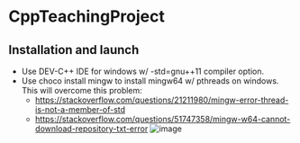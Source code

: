 # CppTeachingProject

## Installation and launch
- Use DEV-C++ IDE for windows w/ -std=gnu++11 compiler option.
- Use choco install mingw to install mingw64 w/ pthreads on windows. This will overcome this problem: 
  - https://stackoverflow.com/questions/21211980/mingw-error-thread-is-not-a-member-of-std 
  - https://stackoverflow.com/questions/51747358/mingw-w64-cannot-download-repository-txt-error
  ![image](https://user-images.githubusercontent.com/7895269/72642414-fc4b3c00-3974-11ea-942f-b05a58f9ee71.png)
